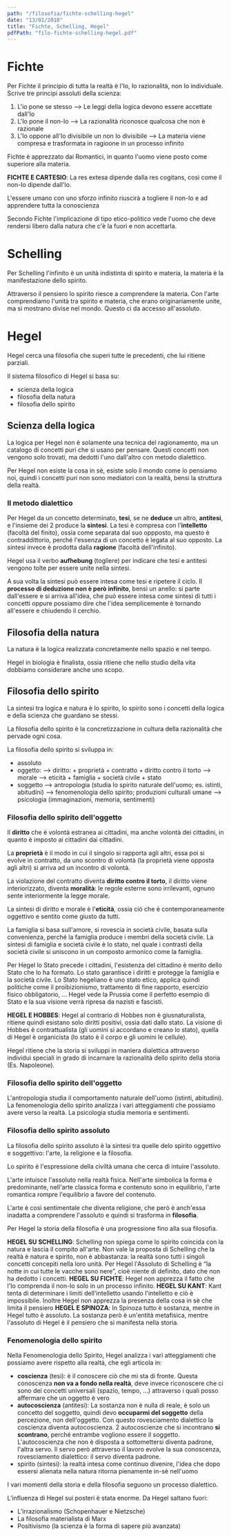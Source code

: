 ```yaml
---
path: "/filosofia/fichte-schelling-hegel"
date: "13/01/2018"
title: "Fichte, Schelling, Hegel"
pdfPath: "filo-fichte-schelling-hegel.pdf"
---
```


# Fichte

Per Fichte il principio di tutta la realtà è l'Io, Io razionalità, non Io individuale.
Scrive tre principi assoluti della scienza:

1. L'io pone se stesso --> Le leggi della logica devono essere accettate dall'Io
2. L'Io pone il non-Io --> La razionalità riconosce qualcosa che non è razionale
3. L'Io oppone all'Io divisibile un non Io divisibile --> La materia viene compresa e trasformata in ragioone in un processo infinito

Fichte è apprezzato dai Romantici, in quanto l'uomo viene posto come superiore alla materia.

**FICHTE E CARTESIO**: La res extesa dipende dalla res cogitans, così come il non-Io dipende dall'Io.

L'essere umano con uno sforzo infinito riuscirà a togliere il non-Io e ad apprendere tutta la conoscienza

Secondo Fichte l'implicazione di tipo etico-politico vede l'uomo che deve rendersi libero dalla natura che c'è la fuori e non accettarla.

# Schelling

Per Schelling l'infinito è un unità indistinta di spirito e materia, la materia è la manifestazione dello spirito.

Attraverso il pensiero lo spirito riesce a comprendere la materia.
Con l'arte comprendiamo l'unità tra spirito e materia, che erano originariamente unite, ma si mostrano divise nel mondo. Questo ci da accesso all'assoluto.

# Hegel

Hegel cerca una filosofia che superi tutte le precedenti, che lui ritiene parziali.

Il sistema filosofico di Hegel si basa su:

* scienza della logica
* filosofia della natura
* filosofia dello spirito

## Scienza della logica

La logica per Hegel non è solamente una tecnica del ragionamento, ma un catalogo di concetti puri che si usano per pensare.
Questi concetti non vengono solo trovati, ma dedotti l'uno dall'altro con metodo dialettico.

Per Hegel non esiste la cosa in sè, esiste solo il mondo come lo pensiamo noi, quindi i concetti puri non sono mediatori con la realtà, bensì la struttura della realtà.

### Il metodo dialettico

Per Hegel da un concetto determinato, **tesi**, se ne **deduce** un altro, **antitesi**, e l'insieme dei 2 produce la **sintesi**.
La tesi è compresa con l'**intelletto** (facoltà del finito), ossia come separata dal suo oppposto, ma questo è contraddittorio, perché l'essenza di un concetto è legata al suo opposto. La sintesi invece è prodotta dalla **ragione** (facoltà dell'infinito).

Hegel usa il verbo **aufhebung** (togliere) per indicare che tesi e antitesi vengono tolte per essere unite nella sintesi.

A sua volta la sintesi può essere intesa come tesi e ripetere il ciclo.
Il **processo di deduzione non è però infinito**, bensì un anello: si parte dall'essere e si arriva all'idea, che può essere intesa come sintesi di tutti i concetti oppure possiamo dire che l'idea semplicemente è tornando all'essere e chiudendo il cerchio.

## Filosofia della natura

La natura è la logica realizzata concretamente nello spazio e nel tempo.

Hegel in biologia è finalista, ossia ritiene che nello studio della vita dobbiamo considerare anche uno scopo.

## Filosofia dello spirito

La sintesi tra logica e natura è lo spirito, lo spirito sono i concetti della logica e della scienza che guardano se stessi.

La filosofia dello spirito è la concretizzazione in cultura della razionalità che pervade ogni cosa.

La filosofia dello spirito si sviluppa in:

* assoluto
* oggetto:
  --> diritto: + proprietà + contratto + diritto contro il torto
  --> morale
  --> eticità + famiglia + società civile + stato
* soggetto
  --> antropologia (studia lo spirito naturale dell'uomo; es. istinti, abitudini)
  --> fenomenologia dello spirito; produzioni culturali umane
  --> psicologia (immaginazioni, memoria, sentimenti)

### Filosofia dello spirito dell'oggetto

Il **diritto** che è volontà estranea ai cittadini, ma anche volontà dei cittadini, in quanto è imposto ai cittadini dai cittadini.

La **proprietà** è il modo in cui il singolo si rapporta agli altri, essa poi si evolve in contratto, da uno scontro di volontà (la proprietà viene opposta agli altri) si arriva ad un incontro di volontà.

La violazione del contratto diventa **diritto contro il torto**, il diritto viene interiorizzato, diventa **moralità**: le regole esterne sono irrilevanti, ognuno sente interiormente la legge morale.

La sintesi di diritto e morale è l'**eticità**, ossia ciò che è contemporaneamente oggettivo e sentito come giusto da tutti.

La famiglia si basa sull'amore, si rovescia in società civile, basata sulla convenienza, perché la famiglia produce i membri della società civile.
La sintesi di famiglia e società civile è lo stato, nel quale i contrasti della società civile si uniscono in un composto armonico come la famiglia.

Per Hegel lo Stato precede i cittadini, l'esistenza del cittadino è merito dello Stato che lo ha formato. Lo stato garantisce i diritti e protegge la famiglia e la società civile.
Lo Stato hegeliano è uno stato etico, applica quindi politiche come il proibizionismo, trattamento di fine rapporto, esercizio fisico obbligatorio, ...
Hegel vede la Prussia come il perfetto esempio di Stato e la sua visione verrà ripresa da nazisti e fascisti.

**HEGEL E HOBBES**: Hegel al contrario di Hobbes non è giusnaturalista, ritiene quindi esistano solo diritti positivi, ossia dati dallo stato. La visione di Hobbes è contrattualista (gli uomini si accordano e creano lo stato), quella di Hegel è organicista (lo stato è il corpo e gli uomini le cellule).

Hegel ritiene che la storia si sviluppi in maniera dialettica attraverso individui speciali in grado di incarnare la razionalità dello spirito della storia (Es. Napoleone).

### Filosofia dello spirito dell'oggetto

L'antropologia studia il comportamento naturale dell'uomo (istinti, abitudini).
La fenomenologia dello spirito analizza i vari atteggiamenti che possiamo avere verso la realtà.
La psicologia studia memoria e sentimenti.

### Filosofia dello spirito assoluto

La filosofia dello spirito assoluto è la sintesi tra quelle delo spirito oggettivo e soggettivo: l'arte, la religione e la filosofia.

Lo spirito è l'espressione della civiltà umana che cerca di intuire l'assoluto.

L'arte intuisce l'assoluto nella realtà fisica. Nell'arte simbolica la forma è predominante, nell'arte classica forma e contenuto sono in equilibrio, l'arte romantica rompre l'equilibrio a favore del contenuto.

L'arte è così sentimentale che diventa religione, che però è anch'essa inadatta a comprendere l'assoluto e quindi si trasforma in **filosofia**.

Per Hegel la storia della filosofia è una progressione fino alla sua filosofia.

**HEGEL SU SCHELLING**: Schelling non spiega come lo spirito coincida con la natura e lascia il compito all'arte. Non vale la proposta di Schelling che la realtà è natura e spirito, non è abbastanza: la realtà sono tutti i singoli concetti concepiti nella loro unità. Per Hegel l'Assoluto di Schelling è “la notte in cui tutte le vacche sono nere”, cioè niente di definito, dato che non ha dedotto i concetti.
**HEGEL SU FICHTE**: Hegel non apprezza il fatto che l'Io comprenda il non-Io solo in un processo infinito.
**HEGEL SU KANT**: Kant tenta di determinare i limiti dell'intelletto usando l'intelletto e ciò è impossibile. Inoltre Hegel non apprezza la presenza della cosa in sè che limita il pensiero
**HEGEL E SPINOZA**: In Spinoza tutto è sostanza, mentre in Hegel tutto è assoluto. La sostanza però è un'entità metafisica, mentre l'assoluto di Hegel è il pensiero che si manifesta nella storia.

### Fenomenologia dello spirito

Nella Fenomenologia dello Spirito, Hegel analizza i vari atteggiamenti che possiamo avere rispetto alla realtà, che egli articola in:

* **coscienza** (tesi): è il conoscere ciò che mi sta di fronte. Questa conoscenza **non va a fondo nella realtà**, deve invece riconoscere che ci sono dei concetti universali (spazio, tempo, ...) attraverso i quali posso affermare che un oggetto è vero
* **autocoscienza** (antitesi): La sostanza non è nulla di reale, è solo un concetto del soggetto, quindi devo **occuparmi del soggetto** della percezione, non dell'oggetto. Con questo rovesciamento dialettico la coscienza diventa autocoscienza.
  2 autocoscienze che si incontrano **si scontrano**, perché entrambe vogliono essere il soggetto. L'autocoscienza che non è disposta a sottomettersi diventa padrone, l'altra servo. Il servo però attraverso il lavoro evolve la sua conoscenza, rovesciamento dialettico: il servo diventa padrone.
* spirito (sintesi): la realtà intesa come continuo divenire, l'idea che dopo essersi alienata nella natura ritorna pienamente in-sè nell'uomo

I vari momenti della storia e della filosofia seguono un processo dialettico.

L’influenza di Hegel sui posteri è stata enorme.
Da Hegel saltano fuori:

* L’irrazionalismo (Schopenhauer e Nietzsche)
* La filosofia materialista di Marx
* Positivismo (la scienza è la forma di sapere più avanzata)
